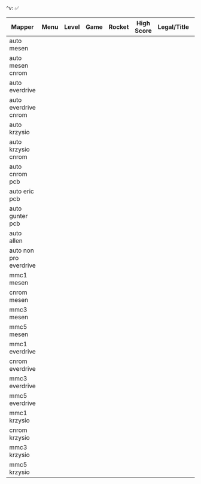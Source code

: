 ^v: ✅

| Mapper                 | Menu | Level | Game | Rocket | High Score | Legal/Title | Reset | Tap/Roll | Save Scores |
|------------------------|:----:|:-----:|:----:|:------:|:----------:|:-------------:|:---:|:--------:|:-----------:|
| auto mesen             |      |       |      |        |            |               |     |          |             |
| auto mesen cnrom       |      |       |      |        |            |               |     |          |             |
| auto everdrive         |      |       |      |        |            |               |     |          |             |
| auto everdrive cnrom   |      |       |      |        |            |               |     |          |             |
| auto krzysio           |      |       |      |        |            |               |     |          |             |
| auto krzysio cnrom     |      |       |      |        |            |               |     |          |             |
| auto cnrom pcb         |      |       |      |        |            |               |     |     N/A  |             |
| auto eric pcb          |      |       |      |        |            |               |     |          |             |
| auto gunter pcb        |      |       |      |        |            |               |     |          |             |
| auto allen             |      |       |      |        |            |               |     |          |             |
| auto non pro everdrive |      |       |      |        |            |               |     |          |             |
| mmc1 mesen             |      |       |      |        |            |               |     |          |             |
| cnrom mesen            |      |       |      |        |            |               |     |          |             |
| mmc3 mesen             |      |       |      |        |            |               |     |          |             |
| mmc5 mesen             |      |       |      |        |            |               |     |          |             |
| mmc1 everdrive         |      |       |      |        |            |               |     |          |             |
| cnrom everdrive        |      |       |      |        |            |               |     |          |             |
| mmc3 everdrive         |      |       |      |        |            |               |     |          |             |
| mmc5 everdrive         |      |       |      |        |            |               |     |          |             |
| mmc1 krzysio           |      |       |      |        |            |               |     |          |             |
| cnrom krzysio          |      |       |      |        |            |               |     |          |             |
| mmc3 krzysio           |      |       |      |        |            |               |     |          |             |
| mmc5 krzysio           |      |       |      |        |            |               |     |          |             |
